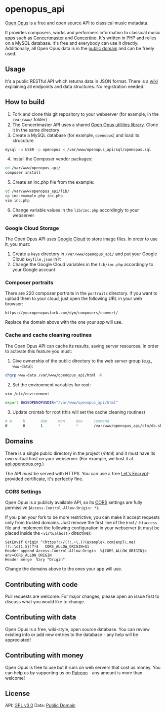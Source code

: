 # openopus_api
[Open Opus](https://openopus.org) is a free and open source API to classical music metadata.

It provides composers, works and performers information to classical music apps such as [Concertmaster](https://getconcertmaster.com) and [Concertino](https://getconcertino.com). It's written in PHP and relies on a MySQL database. It's free and everybody can use it directly. Additionally, all Open Opus data is in the [public domain](https://creativecommons.org/publicdomain/zero/1.0/) and can be freely used.

## Usage

It's a public RESTful API which returns data in JSON format. There is a [wiki](https://wiki.openopus.local/wiki/Using_the_Open_Opus_API) explaining all endpoints and data structures. No registration needed.

## How to build

1. Fork and clone this git repository to your webserver (for example, in the `/var/www/` folder)
2. The Concertmaster API uses a shared [Open Opus utilities library](https://github.com/openopus-org/openopus_utils). Clone it in the same directory
3. Create a MySQL database (for example, `openopus`) and load its strucuture

```bash
mysql -u USER -p openopus < /var/www/openopus_api/sql/openopus.sql
```

4. Install the Composer vendor packages:

```bash
cd /var/www/openopus_api/
composer install
```

5. Create an inc.php file from the example:

```bash
cd /var/www/openopus_api/lib/
cp inc-example.php inc.php
vim inc.php
```
6. Change variable values in the `lib/inc.php` accordingly to your webserver

### Google Cloud Storage

The Open Opus API uses [Google Cloud](https://cloud.google.com/) to store image files. In order to use it, you must:

1. Create a `keys` directory in `/var/www/openopus_api/` and put your Google Cloud `keyfile.json` in it
2. Change the Google Cloud variables in the `lib/inc.php` accordingly to your Google account

### Composer portraits

There are 220 composer portraits in the `portraits` directory. If you want to upload them to your cloud, just open the following URL in your web browser:

```
https://youropenopusfork.com/dyn/composers/convert/
```

Replace the domain above with the one your app will use.

### Cache and cache cleaning routines

The Open Opus API can cache its results, saving server resources. In order to activate this feature you must:

1. Give ownership of the public directory to the web server group (e.g., `www-data`):

```bash
chgrp www-data /var/www/openopus_api/html -R
```
2. Set the environment variables for root:

```bash
vim /etc/environment
```

```bash
export BASEOPENOPUSDIR="/var/www/openopus_api/html"
```

3. Update crontab for root (this will set the cache cleaning routines)

```bash
# m     h       dom     mon     dow     command
0       0       1       *       *       /var/www/openopus_api/cln/db.sh
```

## Domains

There is a single public directory in the project (*/html*) and it must have its own virtual host on your webserver. (For example, we host it at [api.openopus.org](https://api.openopus.org).)

The API *must* be served with HTTPS. You can use a free [Let's Encrypt](https://letsencrypt.org/)-provided certificate, it's perfectly fine.

### CORS Settings

Open Opus is a publicly available API, so its [CORS](https://medium.com/@baphemot/understanding-cors-18ad6b478e2b) settings are fully permissive (`Access-Control-Allow-Origin: *`).

If you plan your fork to be more restrictive, you can make it accept requests only from trusted domains. Just remove the first line of the `html/.htaccess` file and implement the following configuration in your webserver (it must be placed inside the `<virtualhost>` directive):

```
SetEnvIf Origin ^(https?://(?:.+\.)?(example\.com|expl\.me)(?::\d{1,5})?)$   CORS_ALLOW_ORIGIN=$1
Header append Access-Control-Allow-Origin  %{CORS_ALLOW_ORIGIN}e   env=CORS_ALLOW_ORIGIN
Header merge  Vary "Origin"
```

Change the domains above to the ones your app will use.

## Contributing with code
Pull requests are welcome. For major changes, please open an issue first to discuss what you would like to change.

## Contributing with data
Open Opus is a free, wiki-style, open source database. You can review existing info or add new entries to the database - any help will be appreciated!

## Contributing with money
Open Opus is free to use but it runs on web servers that cost us money. You can help us by supporting us on [Patreon](https://www.patreon.com/openopus) - any amount is more than welcome!

## License
API: [GPL v3.0](https://choosealicense.com/licenses/gpl-3.0/)
Data: [Public Domain](https://creativecommons.org/publicdomain/zero/1.0/)